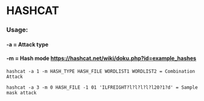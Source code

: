 # HASHCAT

### Usage:

#### -a = Attack type

#### -m = Hash mode https://hashcat.net/wiki/doku.php?id=example_hashes

    hashcat -a 1 -m HASH_TYPE HASH_FILE WORDLIST1 WORDLIST2 = Combination Attack

    hashcat -a 3 -m 0 HASH_FILE -1 01 'ILFREIGHT?l?l?l?l?l20?1?d' = Sample mask attack

